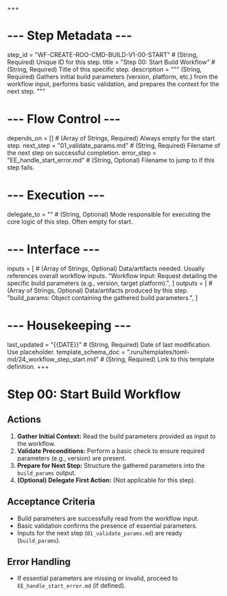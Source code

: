 +++
# --- Step Metadata ---
step_id = "WF-CREATE-ROO-CMD-BUILD-V1-00-START" # (String, Required) Unique ID for this step.
title = "Step 00: Start Build Workflow" # (String, Required) Title of this specific step.
description = """
(String, Required) Gathers initial build parameters (version, platform, etc.) from the workflow input,
performs basic validation, and prepares the context for the next step.
"""

# --- Flow Control ---
depends_on = [] # (Array of Strings, Required) Always empty for the start step.
next_step = "01_validate_params.md" # (String, Required) Filename of the next step on successful completion.
error_step = "EE_handle_start_error.md" # (String, Optional) Filename to jump to if this step fails.

# --- Execution ---
delegate_to = "" # (String, Optional) Mode responsible for executing the core logic of this step. Often empty for start.

# --- Interface ---
inputs = [ # (Array of Strings, Optional) Data/artifacts needed. Usually references overall workflow inputs.
    "Workflow Input: Request detailing the specific build parameters (e.g., version, target platform).",
]
outputs = [ # (Array of Strings, Optional) Data/artifacts produced by this step.
    "build_params: Object containing the gathered build parameters.",
]

# --- Housekeeping ---
last_updated = "{{DATE}}" # (String, Required) Date of last modification. Use placeholder.
template_schema_doc = ".ruru/templates/toml-md/24_workflow_step_start.md" # (String, Required) Link to this template definition.
+++

# Step 00: Start Build Workflow

## Actions

1.  **Gather Initial Context:** Read the build parameters provided as input to the workflow.
2.  **Validate Preconditions:** Perform a basic check to ensure required parameters (e.g., version) are present.
3.  **Prepare for Next Step:** Structure the gathered parameters into the `build_params` output.
4.  **(Optional) Delegate First Action:** (Not applicable for this step).

## Acceptance Criteria

*   Build parameters are successfully read from the workflow input.
*   Basic validation confirms the presence of essential parameters.
*   Inputs for the next step (`01_validate_params.md`) are ready (`build_params`).

## Error Handling

*   If essential parameters are missing or invalid, proceed to `EE_handle_start_error.md` (if defined).